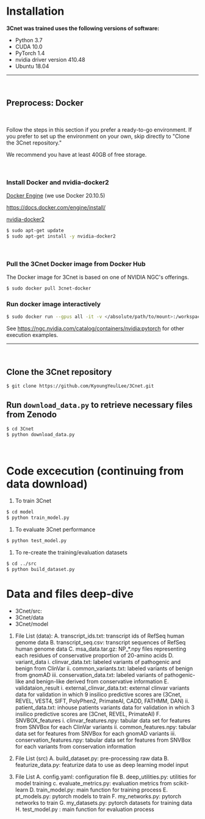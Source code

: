 ﻿# Installation

__3Cnet was trained uses the following versions of software:__
- Python 3.7
- CUDA 10.0
- PyTorch 1.4
- nvidia driver version 410.48
- Ubuntu 18.04
---
<br>

## Preprocess: Docker
<br>

Follow the steps in this section if you prefer a ready-to-go environment.
If you prefer to set up the environment on your own, skip directly to "Clone the 3Cnet repository."

We recommend you have at least 40GB of free storage.

<br>

### __Install Docker and nvidia-docker2__

<ins>Docker Engine</ins> (we use Docker 20.10.5)

https://docs.docker.com/engine/install/


<ins>nvidia-docker2</ins>

```bash
$ sudo apt-get update
$ sudo apt-get install -y nvidia-docker2
```
<br>

### __Pull the 3Cnet Docker image from Docker Hub__
The Docker image for 3Cnet is based on one of NVIDIA NGC's offerings.

```bash
$ sudo docker pull 3cnet-docker
```

### __Run docker image interactively__

```bash
$ sudo docker run --gpus all -it -v </absolute/path/to/mount>:/workspace 3cnet-docker
```

See https://ngc.nvidia.com/catalog/containers/nvidia:pytorch for other execution examples.

---

<br>

## Clone the 3Cnet repository

```bash
$ git clone https://github.com/KyoungYeulLee/3Cnet.git
```

## Run `download_data.py` to retrieve necessary files from Zenodo

```bash
$ cd 3Cnet
$ python download_data.py
```
<br>

# Code excecution (continuing from data download)

1. To train 3Cnet

```bash
$ cd model
$ python train_model.py
```

1. To evaluate 3Cnet performance

```bash
$ python test_model.py
```

1. To re-create the training/evaluation datasets

```bash
$ cd ../src
$ python build_dataset.py
```

# Data and files deep-dive

- 3Cnet/src: 
- 3Cnet/data
- 3Cnet/model

1. File List (data): 
        A. transcript_ids.txt: transcript ids of RefSeq human genome data
        B. transcript_seq.csv: transcript sequences of RefSeq human genome data
        C. msa_data.tar.gz: NP_*.npy files representing each residues of conservative proportion of 20-amino acids
        D. variant_data
                i. clinvar_data.txt: labeled variants of pathogenic and benign from ClinVar
                ii. common_variants.txt: labeled variants of benign from gnomAD
                iii. conservation_data.txt: labeled variants of pathogenic-like and benign-like derived from conservative
                        information
        E. validataion_result
                i. external_clinvar_data.txt: external clinvar variants data for validation in which 9 insilico predictive scores
                        are (3Cnet, REVEL, VEST4, SIFT, PolyPhen2, PrimateAI, CADD, FATHMM, DAN)
                ii. patient_data.txt: inhouse patients variants data for validation in which 3 insilico predictive scores are
                        (3Cnet, REVEL, PrimateAI)
        F. SNVBOX_features
                i. clinvar_features.npy: tabular data set for features from SNVBox for each ClinVar variants
                ii. common_features.npy: tabular data set for features from SNVBox for each gnomAD variants
                iii. conservation_features.npy: tabular data set for features from SNVBox for each variants from conservation
                        information


2. File List (src)
        A. build_dataset.py: pre-processing raw data
        B. featurize_data.py: featurize data to use as deep learning model input


3. File List
A. config.yaml: configuration file
B. deep_utilities.py: utilities for model training
c. evaluate_metrics.py: evaluation metrics from scikit-learn
D. train_model.py: main function for training process
E. pt_models.py: pytorch models to train
F. my_networks.py: pytorch networks to train
G. my_datasets.py: pytorch datasets for training data
H. test_model.py : main function for evaluation process

#